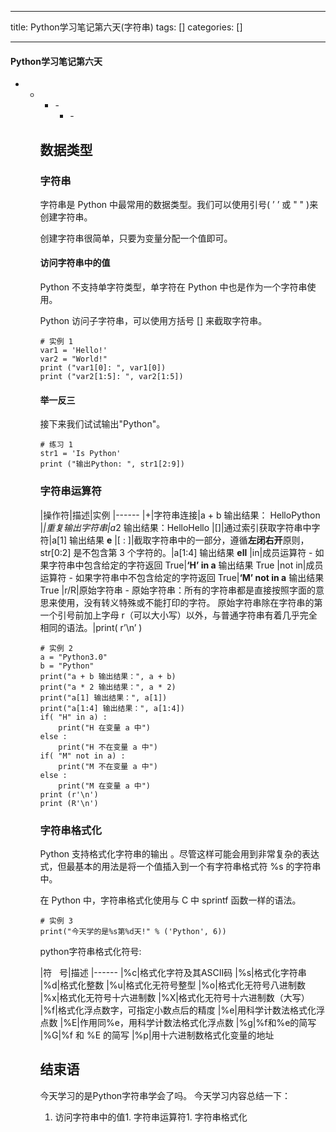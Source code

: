 
--- 
title:  Python学习笔记第六天(字符串) 
tags: []
categories: [] 

---


#### Python学习笔记第六天
- - <ul><li>- <ul><li>- 


## 数据类型

### 字符串

字符串是 Python 中最常用的数据类型。我们可以使用引号( ’ ’ 或 " " )来创建字符串。

创建字符串很简单，只要为变量分配一个值即可。

#### 访问字符串中的值

Python 不支持单字符类型，单字符在 Python 中也是作为一个字符串使用。

Python 访问子字符串，可以使用方括号 [] 来截取字符串。

```
# 实例 1
var1 = 'Hello!'
var2 = "World!" 
print ("var1[0]: ", var1[0]) 
print ("var2[1:5]: ", var2[1:5])

```

#### 举一反三

接下来我们试试输出"Python"。

```
# 练习 1
str1 = 'Is Python' 
print ("输出Python: ", str1[2:9]) 

```

### 字符串运算符

|操作符|描述|实例
|------
|+|字符串连接|a + b 输出结果： HelloPython
|*|重复输出字符串|a*2 输出结果：HelloHello
|[]|通过索引获取字符串中字符|a[1] 输出结果 **e**
|[ : ]|截取字符串中的一部分，遵循**左闭右开**原则，str[0:2] 是不包含第 3 个字符的。|a[1:4] 输出结果 **ell**
|in|成员运算符 - 如果字符串中包含给定的字符返回 True|**‘H’ in a** 输出结果 True
|not in|成员运算符 - 如果字符串中不包含给定的字符返回 True|**‘M’ not in a** 输出结果 True
|r/R|原始字符串 - 原始字符串：所有的字符串都是直接按照字面的意思来使用，没有转义特殊或不能打印的字符。 原始字符串除在字符串的第一个引号前加上字母 r（可以大小写）以外，与普通字符串有着几乎完全相同的语法。|print( r’\n’ )

```
# 实例 2
a = "Python3.0"
b = "Python"
print("a + b 输出结果：", a + b) 
print("a * 2 输出结果：", a * 2) 
print("a[1] 输出结果：", a[1])
print("a[1:4] 输出结果：", a[1:4])
if( "H" in a) : 
    print("H 在变量 a 中") 
else : 
    print("H 不在变量 a 中") 
if( "M" not in a) : 
    print("M 不在变量 a 中") 
else :
    print("M 在变量 a 中")
print (r'\n')
print (R'\n')

```

### 字符串格式化

Python 支持格式化字符串的输出 。尽管这样可能会用到非常复杂的表达式，但最基本的用法是将一个值插入到一个有字符串格式符 %s 的字符串中。

在 Python 中，字符串格式化使用与 C 中 sprintf 函数一样的语法。

```
# 实例 3
print("今天学的是%s第%d天!" % ('Python', 6))

```

python字符串格式化符号:

|符   号|描述
|------
|%c|格式化字符及其ASCII码
|%s|格式化字符串
|%d|格式化整数
|%u|格式化无符号整型
|%o|格式化无符号八进制数
|%x|格式化无符号十六进制数
|%X|格式化无符号十六进制数（大写）
|%f|格式化浮点数字，可指定小数点后的精度
|%e|用科学计数法格式化浮点数
|%E|作用同%e，用科学计数法格式化浮点数
|%g|%f和%e的简写
|%G|%f 和 %E 的简写
|%p|用十六进制数格式化变量的地址

## 结束语

今天学习的是Python字符串学会了吗。 今天学习内容总结一下：
1. 访问字符串中的值1. 字符串运算符1. 字符串格式化